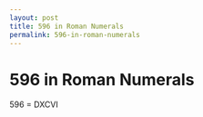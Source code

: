 ```yaml
---
layout: post
title: 596 in Roman Numerals
permalink: 596-in-roman-numerals
---
```


# 596 in Roman Numerals

596 = DXCVI
